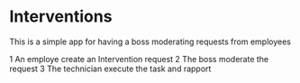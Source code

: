 # Interventions

This is a simple app for having a boss moderating requests from employees

1 An employe create an Intervention request
2 The boss moderate the request
3 The technician execute the task and rapport


